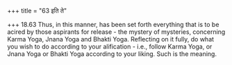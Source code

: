 +++
title = "63 इति ते"

+++
18.63 Thus, in this manner, has been set forth everything that is to be
acired by those aspirants for release - the mystery of mysteries,
concerning Karma Yoga, Jnana Yoga and Bhakti Yoga. Reflecting on it
fully, do what you wish to do according to your alification - i.e.,
follow Karma Yoga, or Jnana Yoga or Bhakti Yoga according to your
liking. Such is the meaning.
